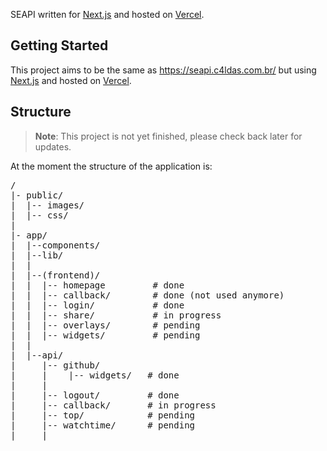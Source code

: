 SEAPI written for [Next.js](https://nextjs.org) and hosted on [Vercel](https://vercel.com).

<h2>Getting Started</h2>

This project aims to be the same as https://seapi.c4ldas.com.br/ but using [Next.js](https://nextjs.org) and hosted on [Vercel](https://vercel.com).

<h2>Structure</h2>

> **Note**: This project is not yet finished, please check back later for updates.

At the moment the structure of the application is:

<pre>
/
|- public/
|  |-- images/
|  |-- css/
|
|- app/
|  |--components/
|  |--lib/
|  |
|  |--(frontend)/
|  |  |-- homepage         # done
|  |  |-- callback/        # done (not used anymore)
|  |  |-- login/           # done
|  |  |-- share/           # in progress
|  |  |-- overlays/        # pending
|  |  |-- widgets/         # pending
|  |
|  |--api/
|     |-- github/
|     |    |-- widgets/   # done
|     |
|     |-- logout/         # done
|     |-- callback/       # in progress
|     |-- top/            # pending
|     |-- watchtime/      # pending
|     |

</pre>
